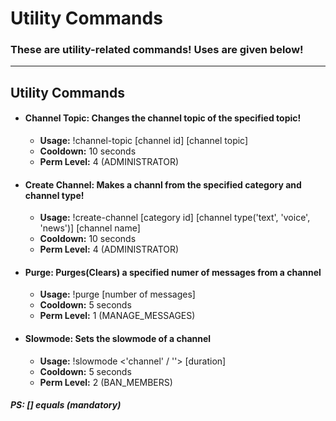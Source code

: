 # Utility Commands
### These are utility-related commands! Uses are given below!
---
## Utility Commands
- #### **Channel Topic:**  Changes the channel topic of the specified topic!
  - **Usage:** !channel-topic [channel id] [channel topic]
  - **Cooldown:** 10 seconds
  - **Perm Level:** 4 (ADMINISTRATOR)

- #### **Create Channel:**  Makes a channl from the specified category and channel type!
  - **Usage:** !create-channel [category id] [channel type('text', 'voice', 'news')] [channel name]
  - **Cooldown:** 10 seconds
  - **Perm Level:** 4 (ADMINISTRATOR)

- #### **Purge:**  Purges(Clears) a specified numer of messages from a channel
  - **Usage:** !purge [number of messages]
  - **Cooldown:** 5 seconds
  - **Perm Level:** 1 (MANAGE_MESSAGES)

- #### **Slowmode:**  Sets the slowmode of a channel
  - **Usage:** !slowmode <'channel' / ''> [duration]
  - **Cooldown:** 5 seconds
  - **Perm Level:** 2 (BAN_MEMBERS)

##### PS: [] equals (mandatory)